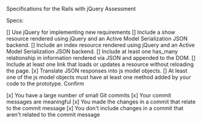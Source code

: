 Specifications for the Rails with jQuery Assessment

Specs:

[] Use jQuery for implementing new requirements
[] Include a show resource rendered using jQuery and an Active Model Serialization JSON backend. <!-- bucket show page has rendered json => js model and next button functionality -->
[] Include an index resource rendered using jQuery and an Active Model Serialization JSON backend.  <!-- user show page has bucket index button, renders json => js model for each -->
[] Include at least one has_many relationship in information rendered via JSON and appended to the DOM.  <!-- buckets have many items on index page render -->
[] Include at least one link that loads or updates a resource without reloading the page.  <!-- user show page also has create bucket form, submitted with jquery post -->
[x] Translate JSON responses into js model objects.
[] At least one of the js model objects must have at least one method added by your code to the prototype. <!-- using ES6 class syntax, bucket has total_cost method -->
Confirm

[x] You have a large number of small Git commits
[x] Your commit messages are meaningful
[x] You made the changes in a commit that relate to the commit message
[x] You don't include changes in a commit that aren't related to the commit message
